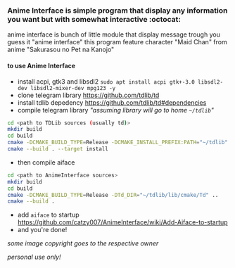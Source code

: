 ### Anime Interface is simple program that display any information you want but with somewhat interactive :octocat:
anime interface is bunch of little module that display message trough you guess it "anime interface" this program feature character "Maid Chan" from anime "Sakurasou no Pet na Kanojo"

#### to use Anime Interface
* install acpi, gtk3 and libsdl2 `sudo apt install acpi gtk+-3.0 libsdl2-dev libsdl2-mixer-dev mpg123 -y`
* clone telegram library <https://github.com/tdlib/td>
* install tdlib depedency <https://github.com/tdlib/td#dependencies>
* compile telegram library _"assuming library will go to home `~/tdlib`"_
```bash
cd <path to TDLib sources (usually td)>
mkdir build
cd build
cmake -DCMAKE_BUILD_TYPE=Release -DCMAKE_INSTALL_PREFIX:PATH="~/tdlib" ..
cmake --build . --target install
```
* then compile aiface
```bash
cd <path to AnimeInterface sources>
mkdir build
cd build
cmake -DCMAKE_BUILD_TYPE=Release -DTd_DIR="~/tdlib/lib/cmake/Td" ..
cmake --build .
```
* add `aiface` to startup <https://github.com/catzy007/AnimeInterface/wiki/Add-Aiface-to-startup>
* and you're done!

_some image copyright goes to the respective owner_

_personal use only!_
